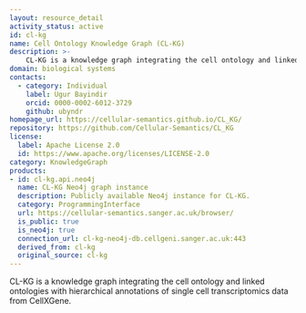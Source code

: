```yaml
---
layout: resource_detail
activity_status: active
id: cl-kg
name: Cell Ontology Knowledge Graph (CL-KG)
description: >-
    CL-KG is a knowledge graph integrating the cell ontology and linked ontologies with hierarchical annotations of single cell transcriptomics data from CellXGene.
domain: biological systems
contacts:
  - category: Individual
    label: Ugur Bayindir
    orcid: 0000-0002-6012-3729
    github: ubyndr
homepage_url: https://cellular-semantics.github.io/CL_KG/
repository: https://github.com/Cellular-Semantics/CL_KG
license:
  label: Apache License 2.0
  id: https://www.apache.org/licenses/LICENSE-2.0
category: KnowledgeGraph
products:
- id: cl-kg.api.neo4j
  name: CL-KG Neo4j graph instance
  description: Publicly available Neo4j instance for CL-KG.
  category: ProgrammingInterface
  url: https://cellular-semantics.sanger.ac.uk/browser/
  is_public: true
  is_neo4j: true
  connection_url: cl-kg-neo4j-db.cellgeni.sanger.ac.uk:443
  derived_from: cl-kg
  original_source: cl-kg
---
```


CL-KG is a knowledge graph integrating the cell ontology and linked ontologies with hierarchical annotations of single cell transcriptomics data from CellXGene.
